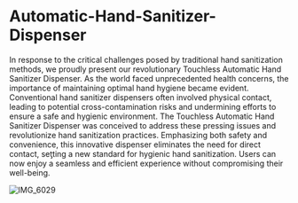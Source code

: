 # Automatic-Hand-Sanitizer-Dispenser

In response to the critical challenges posed by traditional hand sanitization methods, we proudly present 
our revolutionary Touchless Automatic Hand Sanitizer Dispenser. As the world faced unprecedented health 
concerns, the importance of maintaining optimal hand hygiene became evident. Conventional hand 
sanitizer dispensers often involved physical contact, leading to potential cross-contamination risks and 
undermining efforts to ensure a safe and hygienic environment. 
The Touchless Automatic Hand Sanitizer Dispenser was conceived to address these pressing issues and 
revolutionize hand sanitization practices. Emphasizing both safety and convenience, this innovative 
dispenser eliminates the need for direct contact, seƫting a new standard for hygienic hand sanitization. 
Users can now enjoy a seamless and efficient experience without compromising their well-being. 

![IMG_6029](https://github.com/Moshintha20/Automatic-Hand-Sanitizer-Dispenser/assets/124574829/ce489c4e-d490-4b0f-b04a-7d52ca861e86)

